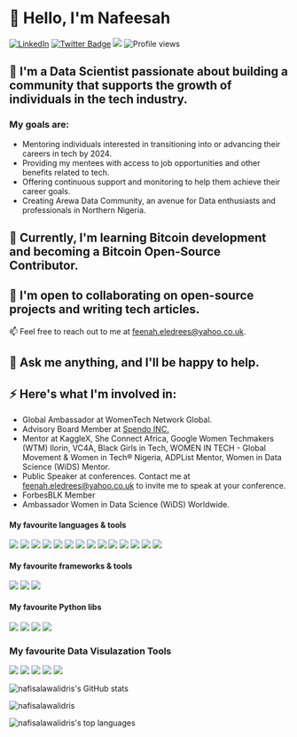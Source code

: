 # 👋 Hello, I'm Nafeesah

[![LinkedIn](https://img.shields.io/badge/-LinkedIn-blue?style=flat&logo=linkedin&logoColor=white)](https://www.linkedin.com/in/nafisa-lawal-idris/)
[![Twitter Badge](https://img.shields.io/badge/-@FeenahNafeesah-1ca0f1?style=for-the-badge&logo=twitter&logoColor=white)](https://twitter.com/FeenahNafeesah)
[![](https://img.shields.io/badge/Medium-12100E?style=for-the-badge&logo=medium&logoColor=white)](https://medium.com/@nafisaidris413) 
![Profile views](https://komarev.com/ghpvc/?username=nafisalawalidris)

## 👀 I'm a Data Scientist passionate about building a community that supports the growth of individuals in the tech industry.

### My goals are:

- Mentoring individuals interested in transitioning into or advancing their careers in tech by 2024.
- Providing my mentees with access to job opportunities and other benefits related to tech.
- Offering continuous support and monitoring to help them achieve their career goals.
- Creating Arewa Data Community, an avenue for Data enthusiasts and professionals in Northern Nigeria.

## 🌱 Currently, I'm learning Bitcoin development and becoming a Bitcoin Open-Source Contributor.

## 💞️ I'm open to collaborating on open-source projects and writing tech articles.

📫 Feel free to reach out to me at feenah.eledrees@yahoo.co.uk.

## 💬 Ask me anything, and I'll be happy to help.

## ⚡️ Here's what I'm involved in:

- Global Ambassador at WomenTech Network Global.
- Advisory Board Member at [Spendo INC.](https://github.com/Spendoware)
- Mentor at KaggleX, She Connect Africa, Google Women Techmakers (WTM) Ilorin, VC4A, Black Girls in Tech, WOMEN IN TECH - Global Movement & Women in Tech® Nigeria, ADPList Mentor, Women in Data Science (WiDS) Mentor.
- Public Speaker at conferences. Contact me at feenah.eledrees@yahoo.co.uk to invite me to speak at your conference.
- ForbesBLK Member
- Ambassador Women in Data Science (WiDS) Worldwide.


#### My favourite languages & tools
![](https://img.shields.io/badge/Code-Python-informational?style=flat&logo=python&logoColor=white&color=3776AB)
![](https://img.shields.io/badge/Code-Jupyter-informational?style=flat&logo=jupyter&logoColor=white&color=F37626)
![](https://img.shields.io/badge/Code-Git-informational?style=flat&logo=Git&logoColor=white&color=F05032)
![](https://img.shields.io/badge/Code-Postgresql-informational?style=flat&logo=LaTeX&logoColor=white&color=008080)
![](https://img.shields.io/badge/Code-mysql-informational?style=flat&logo=LaTeX&logoColor=white&color=008080)
![](https://img.shields.io/badge/Code-html-informational?style=flat&logo=LaTeX&logoColor=white&color=008080)
![](https://img.shields.io/badge/Code-CSS-informational?style=flat&logo=LaTeX&logoColor=white&color=008080)
![](https://img.shields.io/badge/Code-Javascript-informational?style=flat&logo=LaTeX&logoColor=white&color=008080)
![](https://img.shields.io/badge/Code-bitcoin-informational?style=flat&logo=LaTeX&logoColor=white&color=008080)
![](https://img.shields.io/badge/Code-R-informational?style=flat&logo=LaTeX&logoColor=white&color=008080)
![](https://img.shields.io/badge/Code-SPSS-informational?style=flat&logo=LaTeX&logoColor=white&color=008080)
![](https://img.shields.io/badge/Code-Matlab-informational?style=flat&logo=LaTeX&logoColor=white&color=008080)
![](https://img.shields.io/badge/Code-Minitab-informational?style=flat&logo=LaTeX&logoColor=white&color=008080)
![](https://img.shields.io/badge/Code-STATA-informational?style=flat&logo=LaTeX&logoColor=white&color=008080)

#### My favourite frameworks & tools  
![](https://img.shields.io/badge/TensorFlow-informational?style=flat&logo=TensorFlow&logoColor=white&color=FF6F00)
![](https://img.shields.io/badge/PyTorch-informational?style=flat&logo=PyTorch&logoColor=white&color=EE4C2C)
![](https://img.shields.io/badge/Keras-informational?style=flat&logo=Keras&logoColor=white&color=D00000)


#### My favourite Python libs
![](https://img.shields.io/badge/Pandas-informational?style=flat&logo=pandas&logoColor=white&color=150458)
![](https://img.shields.io/badge/NumPy-informational?style=flat&logo=numpy&logoColor=white&color=013243)
![](https://img.shields.io/badge/SciPy-informational?style=flat&logo=scipy&logoColor=white&color=8CAAE6)
![](https://img.shields.io/badge/ScikitLearn-informational?style=flat&logo=scikit-learn&logoColor=white&color=F7931E)

### My favourite Data Visulazation Tools 
![](https://img.shields.io/badge/Code-PowerBi-informational?style=flat&logo=LaTeX&logoColor=white&color=008080)
![](https://img.shields.io/badge/Code-Tableau-informational?style=flat&logo=LaTeX&logoColor=white&color=008080)
![](https://img.shields.io/badge/Code-Seaborn-informational?style=flat&logo=LaTeX&logoColor=white&color=008080)
![](https://img.shields.io/badge/Code-Matplotlib-informational?style=flat&logo=LaTeX&logoColor=white&color=008080)
![](https://img.shields.io/badge/Code-Excel-informational?style=flat&logo=LaTeX&logoColor=white&color=008080)

![nafisalawalidris's GitHub stats](https://github-readme-stats.vercel.app/api?username=nafisalawalidris&show_icons=true&include_all_commits=true&hide_border=true&since=2022)

<p><img align="center" src="https://github-readme-streak-stats.herokuapp.com/?user=nafisalawalidris&theme=onedark" alt="nafisalawalidris" /></p>

![nafisalawalidris's top languages](https://github-readme-stats.vercel.app/api/top-langs/?username=nafisalawalidris&langs_count=8&layout=compact&hide_border=true&since=2022)
